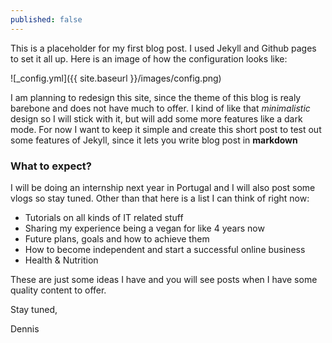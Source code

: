 ```yaml
---
published: false
---
```

This is a placeholder for my first blog post. I used Jekyll and Github pages to set it all up. Here is an image of how the configuration looks like:

![_config.yml]({{ site.baseurl }}/images/config.png)

I am planning to redesign this site, since the theme of this blog is realy barebone and does not have much to offer. I kind of like that _minimalistic_ design so I will stick with it, but will add some more features like a dark mode. For now I want to keep it simple and create this short post to test out some features of Jekyll, since it lets you write blog post in **markdown**

### What to expect?

I will be doing an internship next year in Portugal and I will also post some vlogs so stay tuned.
Other than that here is a list I can think of right now:

- Tutorials on all kinds of IT related stuff
- Sharing my experience being a vegan for like 4 years now
- Future plans, goals and how to achieve them
- How to become independent and start a successful online business
- Health & Nutrition

These are just some ideas I have and you will see posts when I have some quality content to offer.

Stay tuned,

Dennis